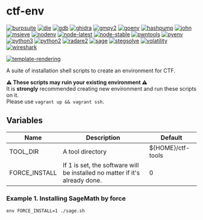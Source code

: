 # ctf-env

[![burpsuite](https://img.shields.io/badge/Burp%20Suite-2021.5.2-52307c.svg)](https://github.com/Laik4/ctf-env/blob/main/scripts/burpsuite.sh)
[![die](https://img.shields.io/badge/Detect%20It%20Easy-3.02-52307c.svg)](https://github.com/Laik4/ctf-env/blob/main/scripts/die.sh)
[![gdb](https://img.shields.io/badge/gdb%20suite-latest-52307c.svg)](https://github.com/Laik4/ctf-env/blob/main/scripts/gdb.sh)
[![ghidra](https://img.shields.io/badge/Ghidra-9.2.4-52307c.svg)](https://github.com/Laik4/ctf-env/blob/main/scripts/ghidra.sh)
[![gmpy2](https://img.shields.io/badge/gmpy2-latest-52307c.svg)](https://github.com/Laik4/ctf-env/blob/main/scripts/gmpy2.sh)
[![goenv](https://img.shields.io/badge/goenv-1.16.4-52307c.svg)](https://github.com/Laik4/ctf-env/blob/main/scripts/goenv.sh)
[![hashpump](https://img.shields.io/badge/HashPump-latest-52307c.svg)](https://github.com/Laik4/ctf-env/blob/main/scripts/hashpump.sh)
[![john](https://img.shields.io/badge/John%20the%20Ripper-latest-52307c.svg)](https://github.com/Laik4/ctf-env/blob/main/scripts/john-the-ripper.sh)
[![msieve](https://img.shields.io/badge/Msieve-1.53-52307c.svg)](https://github.com/Laik4/ctf-env/blob/main/scripts/msieve.sh)
[![nodenv](https://img.shields.io/badge/nodenv-latest-52307c.svg)](https://github.com/Laik4/ctf-env/blob/main/scripts/nodenv.sh)
[![node-latest](https://img.shields.io/badge/Node.js%20latest-16.3.0-52307c.svg)](https://github.com/Laik4/ctf-env/blob/main/scripts/nodenv.sh)
[![node-stable](https://img.shields.io/badge/Node.js%20stable-14.17.0-52307c.svg)](https://github.com/Laik4/ctf-env/blob/main/scripts/nodenv.sh)
[![pwntools](https://img.shields.io/badge/Pwntools-latest-52307c.svg)](https://github.com/Laik4/ctf-env/blob/main/scripts/pwntools.sh)
[![pyenv](https://img.shields.io/badge/pyenv-latest-52307c.svg)](https://github.com/Laik4/ctf-env/blob/main/scripts/pyenv.sh)
[![python3](https://img.shields.io/badge/Python3-3.9.5-52307c.svg)](https://github.com/Laik4/ctf-env/blob/main/scripts/pyenv.sh)
[![python2](https://img.shields.io/badge/Python2-2.7.18-52307c.svg)](https://github.com/Laik4/ctf-env/blob/main/scripts/pyenv.sh)
[![radare2](https://img.shields.io/badge/radare2-latest-52307c.svg)](https://github.com/Laik4/ctf-env/blob/main/scripts/radare2.sh)
[![sage](https://img.shields.io/badge/SageMath-9.3-52307c.svg)](https://github.com/Laik4/ctf-env/blob/main/scripts/sage.sh)
[![stegsolve](https://img.shields.io/badge/Stegsolve-latest-52307c.svg)](https://github.com/Laik4/ctf-env/blob/main/scripts/stegsolve.sh)
[![volatility](https://img.shields.io/badge/Volatility-2.6-52307c.svg)](https://github.com/Laik4/ctf-env/blob/main/scripts/volatility.sh)
[![wireshark](https://img.shields.io/badge/Wireshark-3.4.6-52307c.svg)](https://github.com/Laik4/ctf-env/blob/main/scripts/wireshark.sh)

[![template-rendering](https://github.com/Laik4/ctf-env/actions/workflows/template-rendering.yml/badge.svg)](https://github.com/Laik4/ctf-env/actions/workflows/template-rendering.yml)

  
A suite of installation shell scripts to create an environment for CTF.


**⚠️ These scripts may ruin your existing environment ⚠️**  
It is **strongly** recommended creating new environment and run these scripts on it.  
Please use `vagrant up && vagrant ssh`.


## Variables

| Name | Description | Default |
| ---- | ----------- | ------- |
| TOOL_DIR | A tool directory |${HOME}/ctf-tools |
| FORCE_INSTALL | If 1 is set, the software will be installed no matter if it's already done. | 0 |

### Example 1. Installing SageMath by force
`env FORCE_INSTALL=1 ./sage.sh`
